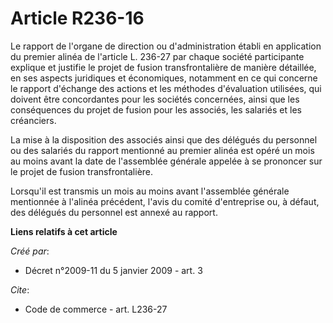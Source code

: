 # Article R236-16

Le rapport de l'organe de direction ou d'administration établi en application du premier alinéa de l'article L. 236-27 par
chaque société participante explique et justifie le projet de fusion transfrontalière de manière détaillée, en ses aspects
juridiques et économiques, notamment en ce qui concerne le rapport d'échange des actions et les méthodes d'évaluation
utilisées, qui doivent être concordantes pour les sociétés concernées, ainsi que les conséquences du projet de fusion pour
les associés, les salariés et les créanciers. 

La mise à la disposition des associés ainsi que des délégués du personnel ou des salariés du rapport mentionné au premier
alinéa est opéré un mois au moins avant la date de l'assemblée générale appelée à se prononcer sur le projet de fusion
transfrontalière. 

Lorsqu'il est transmis un mois au moins avant l'assemblée générale mentionnée à l'alinéa précédent, l'avis du comité
d'entreprise ou, à défaut, des délégués du personnel est annexé au rapport.

**Liens relatifs à cet article**

_Créé par_:

  - Décret n°2009-11 du 5 janvier 2009 - art. 3

_Cite_:

  - Code de commerce - art. L236-27
